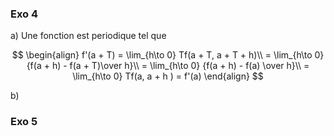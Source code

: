 ### Exo 4
a) Une fonction est periodique tel que 

$$
\begin{align}
f'(a + T) = \lim_{h\to 0} Tf(a + T, a + T + h)\\
	= \lim_{h\to 0} {f(a + h) - f(a + T)\over h}\\
	= \lim_{h\to 0} {f(a + h) - f(a) \over h}\\
	= \lim_{h\to 0} Tf(a, a + h ) = f'(a)
\end{align}
$$

b)

### Exo 5

